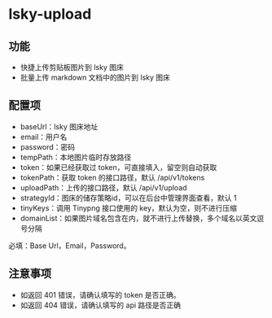 # lsky-upload

## 功能

- 快捷上传剪贴板图片到 lsky 图床
- 批量上传 markdown 文档中的图片到 lsky 图床

## 配置项

- baseUrl：lsky 图床地址
- email：用户名
- password：密码
- tempPath：本地图片临时存放路径
- token：如果已经获取过 token，可直接填入，留空则自动获取
- tokenPath：获取 token 的接口路径，默认 /api/v1/tokens
- uploadPath：上传的接口路径，默认 /api/v1/upload
- strategyId：图床的储存策略id，可以在后台中管理界面查看，默认 1
- tinyKeys：调用 Tinypng 接口使用的 key，默认为空，则不进行压缩
- domainList：如果图片域名包含在内，就不进行上传替换，多个域名以英文逗号分隔

必填：Base Url，Email，Password。

## 注意事项

- 如返回 401 错误，请确认填写的 token 是否正确。
- 如返回 404 错误，请确认填写的 api 路径是否正确